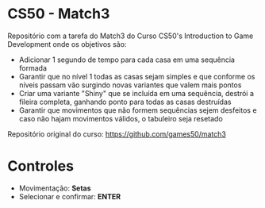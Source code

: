 # CS50 - Match3

Repositório com a tarefa do Match3 do Curso CS50's Introduction to Game Development onde os objetivos são:
- Adicionar 1 segundo de tempo para cada casa em uma sequência formada 
- Garantir que no nível 1 todas as casas sejam simples e que conforme os níveis passam vão surgindo novas variantes que valem mais pontos
- Criar uma variante "Shiny" que se incluída em uma sequência, destrói a fileira completa, ganhando ponto para todas as casas destruídas
- Garantir que movimentos que não formem sequências sejem desfeitos e caso não hajam movimentos válidos, o tabuleiro seja resetado

Repositório original do curso: https://github.com/games50/match3

#  Controles
- Movimentação: **Setas**
- Selecionar e confirmar: **ENTER**
